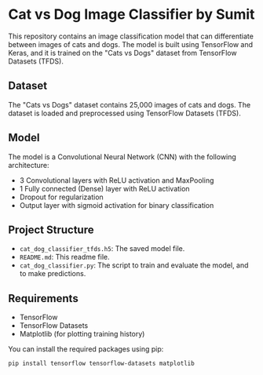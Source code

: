 # Cat vs Dog Image Classifier by Sumit

This repository contains an image classification model that can differentiate between images of cats and dogs. The model is built using TensorFlow and Keras, and it is trained on the "Cats vs Dogs" dataset from TensorFlow Datasets (TFDS).

## Dataset

The "Cats vs Dogs" dataset contains 25,000 images of cats and dogs. The dataset is loaded and preprocessed using TensorFlow Datasets (TFDS).

## Model

The model is a Convolutional Neural Network (CNN) with the following architecture:
- 3 Convolutional layers with ReLU activation and MaxPooling
- 1 Fully connected (Dense) layer with ReLU activation
- Dropout for regularization
- Output layer with sigmoid activation for binary classification

## Project Structure

- `cat_dog_classifier_tfds.h5`: The saved model file.
- `README.md`: This readme file.
- `cat_dog_classifier.py`: The script to train and evaluate the model, and to make predictions.

## Requirements

- TensorFlow
- TensorFlow Datasets
- Matplotlib (for plotting training history)

You can install the required packages using pip:
```bash
pip install tensorflow tensorflow-datasets matplotlib
